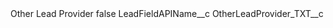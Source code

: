 <?xml version="1.0" encoding="UTF-8"?>
<CustomMetadata xmlns="http://soap.sforce.com/2006/04/metadata" xmlns:xsi="http://www.w3.org/2001/XMLSchema-instance" xmlns:xsd="http://www.w3.org/2001/XMLSchema">
    <label>Other Lead Provider</label>
    <protected>false</protected>
    <values>
        <field>LeadFieldAPIName__c</field>
        <value xsi:type="xsd:string">OtherLeadProvider_TXT__c</value>
    </values>
</CustomMetadata>
